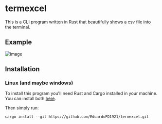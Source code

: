# termexcel

This is a CLI program written in Rust that beautifully shows a csv file into the terminal.

## Example
![image](https://user-images.githubusercontent.com/61231740/220773666-ef6cc0cd-08b9-4cd1-bd6d-54d513433071.png)

## Installation
### Linux (and maybe windows)
To install this program you'll need Rust and Cargo installed in your machine.
You can install both <a href="https://www.rust-lang.org/">here</a>.

Then simply run:
```shell
cargo install --git https://github.com/EduardoPD1921/termexcel.git
```
